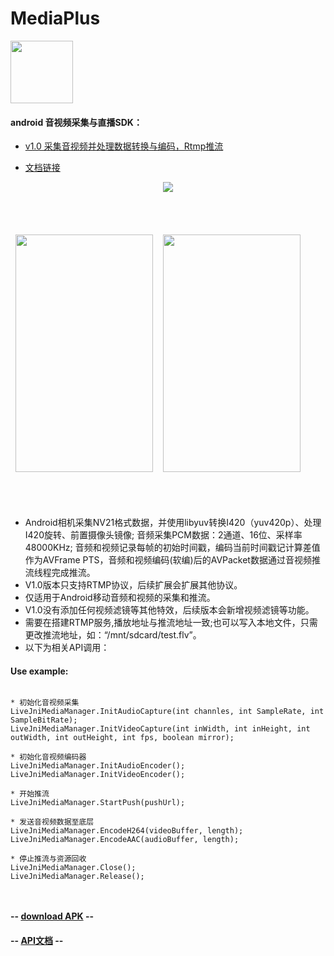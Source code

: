 # MediaPlus  

<div align=left>
<img width="100" height="100" src="https://github.com/javandoc/MediaPlus/blob/master/Resource/MediaPlus_2.png"/>
</div>

#### android 音视频采集与直播SDK：
* [v1.0 采集音视频并处理数据转换与编码，Rtmp推流](https://github.com/javandoc/MediaPlus/releases/tag/v1.0)

* [文档链接](https://juejin.im/user/5809cf500bd1d00057ddc475)

<div align=center>
<img src="https://github.com/javandoc/MediaPlus/blob/master/Resource/MediaPlus_xmind.png"/>
</div>



<div align=center>
<table border=0 cellspacing="10" style="border-collapse:separate; border-spacing:0px 50px;">
<td>
<img width="220" height="380" src="https://github.com/javandoc/MediaPlus/blob/master/Resource/screen_one.png"/>
</td>
<td>
<img width="220" height="380" src="https://github.com/javandoc/MediaPlus/blob/master/Resource/screen_live.gif"/>
</td>
</table>

</div>


* Android相机采集NV21格式数据，并使用libyuv转换I420（yuv420p）、处理I420旋转、前置摄像头镜像; 音频采集PCM数据：2通道、16位、采样率48000KHz; 音频和视频记录每帧的初始时间戳，编码当前时间戳记计算差值作为AVFrame PTS，音频和视频编码(软编)后的AVPacket数据通过音视频推流线程完成推流。
* V1.0版本只支持RTMP协议，后续扩展会扩展其他协议。
* 仅适用于Android移动音频和视频的采集和推流。
* V1.0没有添加任何视频滤镜等其他特效，后续版本会新增视频滤镜等功能。
* 需要在搭建RTMP服务,播放地址与推流地址一致;也可以写入本地文件，只需更改推流地址，如：“/mnt/sdcard/test.flv”。
* 以下为相关API调用：

#### Use example:
```

* 初始化音视频采集
LiveJniMediaManager.InitAudioCapture(int channles, int SampleRate, int SampleBitRate);
LiveJniMediaManager.InitVideoCapture(int inWidth, int inHeight, int outWidth, int outHeight, int fps, boolean mirror);
	
* 初始化音视频编码器
LiveJniMediaManager.InitAudioEncoder();
LiveJniMediaManager.InitVideoEncoder();
    
* 开始推流
LiveJniMediaManager.StartPush(pushUrl);
        
* 发送音视频数据至底层
LiveJniMediaManager.EncodeH264(videoBuffer, length);
LiveJniMediaManager.EncodeAAC(audioBuffer, length);
 
* 停止推流与资源回收
LiveJniMediaManager.Close();
LiveJniMediaManager.Release();
    
   
```


#### -- [download APK](https://github-production-release-asset-2e65be.s3.amazonaws.com/107510291/ac471784-cdeb-11e7-9551-a8294928925d?X-Amz-Algorithm=AWS4-HMAC-SHA256&X-Amz-Credential=AKIAIWNJYAX4CSVEH53A%2F20171120%2Fus-east-1%2Fs3%2Faws4_request&X-Amz-Date=20171120T043140Z&X-Amz-Expires=300&X-Amz-Signature=8e6a595afae260f794f7d44fcbf6bfc4a5c254b90a5fde24cdf46290c5ca242d&X-Amz-SignedHeaders=host&actor_id=9412054&response-content-disposition=attachment%3B%20filename%3Dapp-debug1.0.apk&response-content-type=application%2Fvnd.android.package-archive) --

#### -- [API文档](https://javandoc.github.io/javadoc/) --
